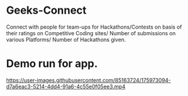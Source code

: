 # Geeks-Connect
Connect with people for team-ups for Hackathons/Contests on basis of their
ratings on Competitive Coding sites/ Number of submissions on various Platforms/
Number of Hackathons given.

# Demo run for app.
https://user-images.githubusercontent.com/85163724/175973094-d7a6eac3-5214-4dd4-91a6-4c55e0f05ee3.mp4



